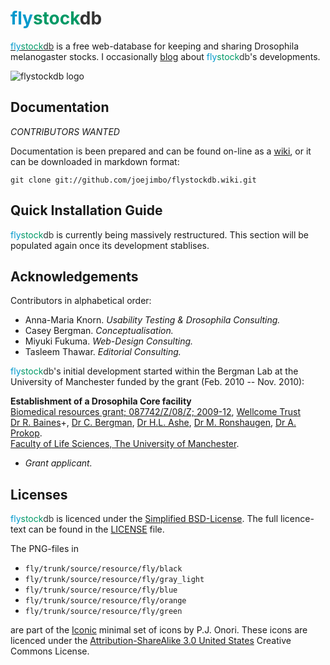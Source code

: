 <span style="color: #0099cc;">fly</span><span style="color: #009966;">stock</span><span style="color: #333333;">db</span>
==========

[<span style="color: #0099cc;">fly</span><span style="color: #009966;">stock</span><span style="color: #333333;">db</span>](http://www.flystockdb.org) is a free web-database for keeping and sharing Drosophila melanogaster stocks. I occasionally [blog](http://joachimbaran.wordpress.com/tag/flystockdb/) about <span style="color: #0099cc;">fly</span><span style="color: #009966;">stock</span><span style="color: #333333;">db</span>'s developments.

![flystockdb logo](https://github.com/joejimbo/flystockdb/raw/master/source/resource/fly/flystockdb160.png)

Documentation
-------------

*CONTRIBUTORS WANTED*

Documentation is been prepared and can be found on-line as a [wiki](https://github.com/joejimbo/flystockdb/wiki), or it can be downloaded in markdown format:

    git clone git://github.com/joejimbo/flystockdb.wiki.git

Quick Installation Guide
------------------------

<span style="color: #0099cc;">fly</span><span style="color: #009966;">stock</span><span style="color: #333333;">db</span> is currently being massively restructured. This section will be populated again once its development stablises.

Acknowledgements
----------------

Contributors in alphabetical order:

* Anna-Maria Knorn. *Usability Testing & Drosophila Consulting.*
* Casey Bergman. *Conceptualisation.*
* Miyuki Fukuma. *Web-Design Consulting.*
* Tasleem Thawar. *Editorial Consulting.*

<span style="color: #0099cc;">fly</span><span style="color: #009966;">stock</span><span style="color: #333333;">db</span>'s initial development started within the Bergman Lab at the University of Manchester funded by the grant (Feb. 2010 -- Nov. 2010):

**Establishment of a Drosophila Core facility**  
[Biomedical resources grant; 087742/Z/08/Z; 2009-12](http://www.wellcome.ac.uk/stellent/groups/corporatesite/@msh_publishing_group/documents/web_document/WTX058508.pdf), [Wellcome Trust](http://www.wellcome.ac.uk/)  
[Dr R. Baines](http://www.ls.manchester.ac.uk/people/profile/?personid=174)+, [Dr C. Bergman](http://www.ls.manchester.ac.uk/people/profile/?personid=235), [Dr H.L. Ashe](http://www.ls.manchester.ac.uk/people/profile/?personid=144), [Dr M. Ronshaugen](http://www.ls.manchester.ac.uk/people/profile/?personid=1416), [Dr A. Prokop](http://www.ls.manchester.ac.uk/people/profile/?personid=1346).  
[Faculty of Life Sciences, The University of Manchester](http://www.ls.manchester.ac.uk/).  
+ *Grant applicant.*

Licenses
--------

<span style="color: #0099cc;">fly</span><span style="color: #009966;">stock</span><span style="color: #333333;">db</span>
is licenced under the [Simplified BSD-License](http://www.opensource.org/licenses/bsd-license.php).
The full licence-text can be found in the [LICENSE](https://github.com/joejimbo/flystockdb/blob/master/LICENSE)
file.

The PNG-files in

* `fly/trunk/source/resource/fly/black`
* `fly/trunk/source/resource/fly/gray_light`
* `fly/trunk/source/resource/fly/blue`
* `fly/trunk/source/resource/fly/orange`
* `fly/trunk/source/resource/fly/green`

are part of the [Iconic](http://somerandomdude.com/projects/iconic/) minimal set of icons by
P.J. Onori. These icons are licenced under the
[Attribution-ShareAlike 3.0 United States](http://creativecommons.org/licenses/by-sa/3.0/us/)
Creative Commons License.


